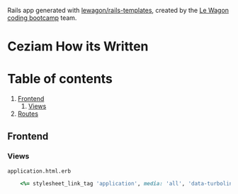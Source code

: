 Rails app generated with [lewagon/rails-templates](https://github.com/lewagon/rails-templates), created by the [Le Wagon coding bootcamp](https://www.lewagon.com) team.
# Ceziam How its Written
# Table of contents
1. [Frontend](#frontend)
    1. [Views](#views)
2. [Routes](#routes)

## Frontend <a name="frontend"></a>
### Views <a name="views"></a>
`application.html.erb`
```ruby
    <%= stylesheet_link_tag 'application', media: 'all', 'data-turbolinks-track': 'reload' %>
```




